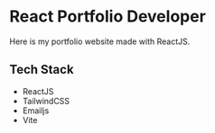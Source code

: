 # React Portfolio Developer
Here is my portfolio website made with ReactJS.

## Tech Stack
- ReactJS
- TailwindCSS
- Emailjs
- Vite

